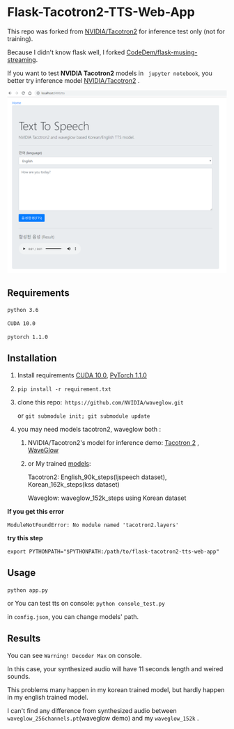 # Flask-Tacotron2-TTS-Web-App

This repo was forked  from [NVIDIA/Tacotron2](https://github.com/nvidia/tacotron2) for inference test only (not for training).

Because I didn't know flask well, I forked [CodeDem/flask-musing-streaming](https://github.com/CodeDem/flask-music-streaming).

If you want to test **NVIDIA Tacotron2** models in ` jupyter notebook`, you better try  inference model [NVIDIA/Tacotron2](https://github.com/nvidia/tacotron2) . 

![example](example.png)

## Requirements

`python 3.6`

`CUDA 10.0`

`pytorch 1.1.0`

## Installation

1. Install requirements [CUDA 10.0](https://developer.nvidia.com/cuda-10.0-download-archive), [PyTorch 1.1.0](https://pytorch.org/get-started/locally/) 

2. `pip install -r requirement.txt`

3. clone this repo:` https://github.com/NVIDIA/waveglow.git` 

   or `git submodule init; git submodule update`

4. you may need models tacotron2, waveglow both :

   1. NVIDIA/Tacotron2's model for inference demo: [Tacotron 2](https://drive.google.com/file/d/1c5ZTuT7J08wLUoVZ2KkUs_VdZuJ86ZqA/view?usp=sharing) ,  [WaveGlow](https://drive.google.com/file/d/1WsibBTsuRg_SF2Z6L6NFRTT-NjEy1oTx/view?usp=sharing)

   2. or My trained [models](https://drive.google.com/file/d/1H790Ho3XWFdAtxuY74SxDMIYzjl4zu-x/view?usp=sharing): 

      Tacotron2: English_90k_steps(ljspeech dataset), Korean_162k_steps(kss dataset)

      Waveglow: waveglow_152k_steps using Korean dataset



**If you get this error**

```
ModuleNotFoundError: No module named 'tacotron2.layers'
```

**try this step**

```
export PYTHONPATH="$PYTHONPATH:/path/to/flask-tacotron2-tts-web-app"
```



## Usage

`python app.py`

 or You can test tts on console: `python console_test.py`

in `config.json`, you can change models' path.



## Results

You can see  `Warning! Decoder Max`  on console.

In this case, your synthesized audio will have 11 seconds length and weired sounds.

This problems many happen in my korean trained model, but hardly happen in my english trained model.

I can't find any difference from synthesized audio  between `waveglow_256channels.pt`(waveglow demo) and my `waveglow_152k` .





​      

​      